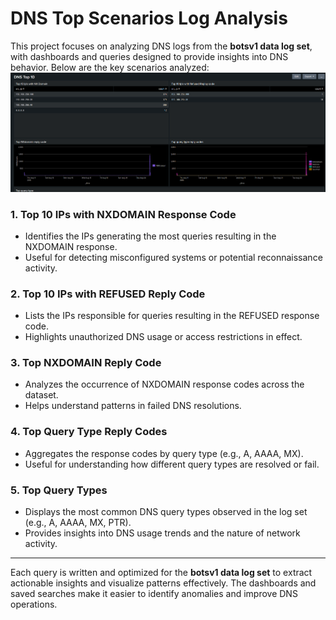 # DNS Top Scenarios Log Analysis
This project focuses on analyzing DNS logs from the **botsv1 data log set**, with dashboards and queries designed to provide insights into DNS behavior. Below are the key scenarios analyzed:
![Top Scenarios](https://github.com/Vishal-Vallakati/Projects/blob/DNS-Logging-top-scenarios/DNS%20Top%20Scenarios.png)

### **1. Top 10 IPs with NXDOMAIN Response Code**
- Identifies the IPs generating the most queries resulting in the NXDOMAIN response.
- Useful for detecting misconfigured systems or potential reconnaissance activity.
### **2. Top 10 IPs with REFUSED Reply Code**
- Lists the IPs responsible for queries resulting in the REFUSED response code.
- Highlights unauthorized DNS usage or access restrictions in effect.

### **3. Top NXDOMAIN Reply Code**
- Analyzes the occurrence of NXDOMAIN response codes across the dataset.
- Helps understand patterns in failed DNS resolutions.

### **4. Top Query Type Reply Codes**
- Aggregates the response codes by query type (e.g., A, AAAA, MX).
- Useful for understanding how different query types are resolved or fail.

### **5. Top Query Types**
- Displays the most common DNS query types observed in the log set (e.g., A, AAAA, MX, PTR).
- Provides insights into DNS usage trends and the nature of network activity.

---

Each query is written and optimized for the **botsv1 data log set** to extract actionable insights and visualize patterns effectively. The dashboards and saved searches make it easier to identify anomalies and improve DNS operations.
